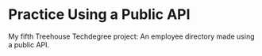 # Practice Using a Public API
My fifth Treehouse Techdegree project: An employee directory made using a public API.
